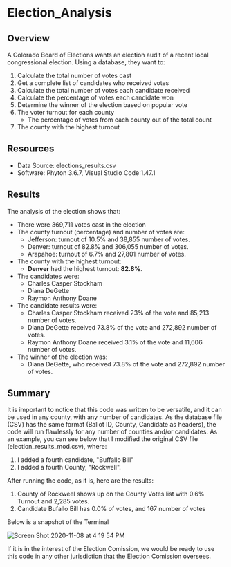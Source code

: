 # Election_Analysis

## Overview

A Colorado Board of Elections wants an election audit of a recent local congressional election.
Using a database, they want to:

1. Calculate the total number of votes cast
2. Get a complete list of candidates who received votes
3. Calculate the total number of votes each candidate received
4. Calculate the percentage of votes each candidate won
5. Determine the winner of the election based on popular vote
6. The voter turnout for each county
    - The percentage of votes from each county out of the total count
7. The county with the highest turnout

## Resources
- Data Source: elections_results.csv
- Software: Phyton 3.6.7, Visual Studio Code 1.47.1

## Results
The analysis of the election shows that:
- There were 369,711 votes cast in the election
- The county turnout (percentage) and number of votes are:
    - Jefferson: turnout of 10.5% and 38,855 number of votes.
    - Denver: turnout of 82.8% and 306,055 number of votes.
    - Arapahoe: turnout of 6.7% and 27,801 number of votes.
- The county with the highest turnout:
    - **Denver** had the highest turnout: **82.8%**.
- The candidates were:
    - Charles Casper Stockham
    - Diana DeGette
    - Raymon Anthony Doane
- The candidate results were:
    - Charles Casper Stockham received 23% of the vote and 85,213 number of votes.
    - Diana DeGette received 73.8% of the vote and 272,892 number of votes.
    - Raymon Anthony Doane received 3.1% of the vote and 11,606 number of votes.
- The winner of the election was:
    - Diana DeGette, who received 73.8% of the vote and 272,892 number of votes.
    
## Summary
It is important to notice that this code was written to be versatile, and it can be used in any county, with any number of candidates.
As the database file (CSV) has the same format (Ballot ID, County, Candidate as headers), the code will run flawlessly for any number of counties and/or candidates.
As an example, you can see below that I modified the original CSV file (election_results_mod.csv), where:

1. I added a fourth candidate, "Buffallo Bill"
2. I added a fourth County, "Rockwell". 

After running the code, as it is, here are the results:

1. County of Rockweel shows up on the County Votes list with 0.6% Turnout and 2,285 votes.
2. Candidate Bufallo Bill has 0.0% of votes, and 167 number of votes

Below is a snapshot of the Terminal

![Screen Shot 2020-11-08 at 4 19 54 PM](https://user-images.githubusercontent.com/72593264/98485837-e8f8ae00-21de-11eb-9d82-c84d47c42d1e.png)

If it is in the interest of the Election Comission, we would be ready to use this code in any other jurisdiction that the Election Comission oversees.







    
    
